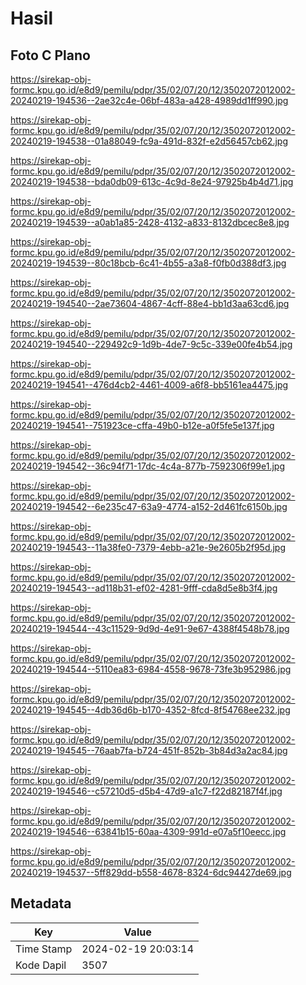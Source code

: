 # Hasil

## Foto C Plano

https://sirekap-obj-formc.kpu.go.id/e8d9/pemilu/pdpr/35/02/07/20/12/3502072012002-20240219-194536--2ae32c4e-06bf-483a-a428-4989dd1ff990.jpg

https://sirekap-obj-formc.kpu.go.id/e8d9/pemilu/pdpr/35/02/07/20/12/3502072012002-20240219-194538--01a88049-fc9a-491d-832f-e2d56457cb62.jpg

https://sirekap-obj-formc.kpu.go.id/e8d9/pemilu/pdpr/35/02/07/20/12/3502072012002-20240219-194538--bda0db09-613c-4c9d-8e24-97925b4b4d71.jpg

https://sirekap-obj-formc.kpu.go.id/e8d9/pemilu/pdpr/35/02/07/20/12/3502072012002-20240219-194539--a0ab1a85-2428-4132-a833-8132dbcec8e8.jpg

https://sirekap-obj-formc.kpu.go.id/e8d9/pemilu/pdpr/35/02/07/20/12/3502072012002-20240219-194539--80c18bcb-6c41-4b55-a3a8-f0fb0d388df3.jpg

https://sirekap-obj-formc.kpu.go.id/e8d9/pemilu/pdpr/35/02/07/20/12/3502072012002-20240219-194540--2ae73604-4867-4cff-88e4-bb1d3aa63cd6.jpg

https://sirekap-obj-formc.kpu.go.id/e8d9/pemilu/pdpr/35/02/07/20/12/3502072012002-20240219-194540--229492c9-1d9b-4de7-9c5c-339e00fe4b54.jpg

https://sirekap-obj-formc.kpu.go.id/e8d9/pemilu/pdpr/35/02/07/20/12/3502072012002-20240219-194541--476d4cb2-4461-4009-a6f8-bb5161ea4475.jpg

https://sirekap-obj-formc.kpu.go.id/e8d9/pemilu/pdpr/35/02/07/20/12/3502072012002-20240219-194541--751923ce-cffa-49b0-b12e-a0f5fe5e137f.jpg

https://sirekap-obj-formc.kpu.go.id/e8d9/pemilu/pdpr/35/02/07/20/12/3502072012002-20240219-194542--36c94f71-17dc-4c4a-877b-7592306f99e1.jpg

https://sirekap-obj-formc.kpu.go.id/e8d9/pemilu/pdpr/35/02/07/20/12/3502072012002-20240219-194542--6e235c47-63a9-4774-a152-2d461fc6150b.jpg

https://sirekap-obj-formc.kpu.go.id/e8d9/pemilu/pdpr/35/02/07/20/12/3502072012002-20240219-194543--11a38fe0-7379-4ebb-a21e-9e2605b2f95d.jpg

https://sirekap-obj-formc.kpu.go.id/e8d9/pemilu/pdpr/35/02/07/20/12/3502072012002-20240219-194543--ad118b31-ef02-4281-9fff-cda8d5e8b3f4.jpg

https://sirekap-obj-formc.kpu.go.id/e8d9/pemilu/pdpr/35/02/07/20/12/3502072012002-20240219-194544--43c11529-9d9d-4e91-9e67-4388f4548b78.jpg

https://sirekap-obj-formc.kpu.go.id/e8d9/pemilu/pdpr/35/02/07/20/12/3502072012002-20240219-194544--5110ea83-6984-4558-9678-73fe3b952986.jpg

https://sirekap-obj-formc.kpu.go.id/e8d9/pemilu/pdpr/35/02/07/20/12/3502072012002-20240219-194545--4db36d6b-b170-4352-8fcd-8f54768ee232.jpg

https://sirekap-obj-formc.kpu.go.id/e8d9/pemilu/pdpr/35/02/07/20/12/3502072012002-20240219-194545--76aab7fa-b724-451f-852b-3b84d3a2ac84.jpg

https://sirekap-obj-formc.kpu.go.id/e8d9/pemilu/pdpr/35/02/07/20/12/3502072012002-20240219-194546--c57210d5-d5b4-47d9-a1c7-f22d82187f4f.jpg

https://sirekap-obj-formc.kpu.go.id/e8d9/pemilu/pdpr/35/02/07/20/12/3502072012002-20240219-194546--63841b15-60aa-4309-991d-e07a5f10eecc.jpg

https://sirekap-obj-formc.kpu.go.id/e8d9/pemilu/pdpr/35/02/07/20/12/3502072012002-20240219-194537--5ff829dd-b558-4678-8324-6dc94427de69.jpg


## Metadata

| Key        | Value               |
| ---------- | ------------------- |
| Time Stamp | 2024-02-19 20:03:14 |
| Kode Dapil | 3507                |



